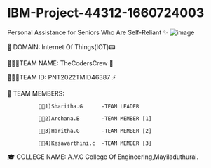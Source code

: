 # IBM-Project-44312-1660724003

Personal Assistance for Seniors Who Are Self-Reliant ✨
![image](https://user-images.githubusercontent.com/100562754/194927759-e64147a4-9763-4635-a50d-ab7116ac29b8.png)

🔮 DOMAIN:
              Internet Of Things(IOT)📟

👩🏻‍🏭TEAM NAME:
              TheCodersCrew 🌠
              
👩🏻‍🏭TEAM ID:
              PNT2022TMID46387 ⚡

🧿 TEAM MEMBERS:

              👨‍💻1)Sharitha.G      -TEAM LEADER
              
              👨‍💻2)Archana.B       -TEAM MEMBER [1]
              
              👨‍💻3)Haritha.G       -TEAM MEMBER [2]
              
              👨‍💻4)Kesavarthini.c  -TEAM MEMBER [3]
              
              
🎓 COLLEGE NAME:
             A.V.C College Of Engineering,Mayiladuthurai.
            
           
